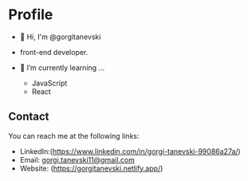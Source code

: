# Profile

- 👋 Hi, I'm @gorgitanevski
- front-end developer.

- 🌱 I’m currently learning ...
  - JavaScript
  - React

## Contact

You can reach me at the following links:

- LinkedIn:(https://www.linkedin.com/in/gorgi-tanevski-99086a27a/)
- Email: gorgi.tanevski11@gmail.com
- Website: (https://gorgitanevski.netlify.app/)
<!---
gorgitanevski/gorgitanevski is a ✨ special ✨ repository because its `README.md` (this file) appears on your GitHub profile.
You can click the Preview link to take a look at your changes.
--->
